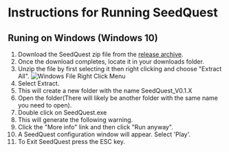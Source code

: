 # Instructions for Running SeedQuest

## Runing on Windows (Windows 10)

1. Download the SeedQuest zip file from the [release archive](https://github.com/reputage/seedQuest/releases).
2. Once the download completes, locate it in your downloads folder.
3. Unzip the file by first selecting it then right clicking and choose "Extract All".
![Windows File Right Click Menu](https://github.com/reputage/seedQuest/blob/master/docs/images/windows_file_right_click_menu.png)
4. Select Extract.
5. This will create a new folder with the name SeedQuest_V0.1.X
6. Open the folder(There will likely be another folder with the same name you need to open).
7. Double click on SeedQuest.exe 
8. This will generate the following warning.
9. Click the "More info" link and then click "Run anyway". 
10. A SeedQuest configuration window will appear. Select 'Play'.
11. To Exit SeedQuest press the ESC key. 

